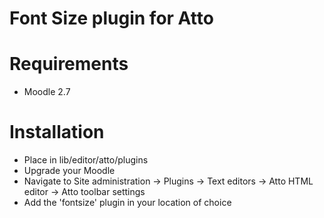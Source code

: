 Font Size plugin for Atto
=========================

Requirements
============

- Moodle 2.7

Installation
============

* Place in lib/editor/atto/plugins
* Upgrade your Moodle
* Navigate to Site administration -> Plugins -> Text editors -> Atto HTML editor -> Atto toolbar settings
* Add the 'fontsize' plugin in your location of choice
